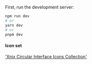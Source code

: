 First, run the development server:

```bash
npm run dev
# or
yarn dev
# or
pnpm dev
```

#### Icon set

['Xnix Circular Interface Icons Collection']('https://www.svgrepo.com/collection/xnix-circular-interface-icons')
